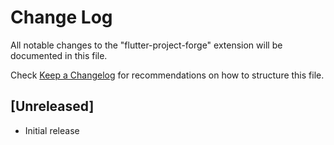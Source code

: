 # Change Log

All notable changes to the "flutter-project-forge" extension will be documented in this file.

Check [Keep a Changelog](http://keepachangelog.com/) for recommendations on how to structure this file.

## [Unreleased]

- Initial release
